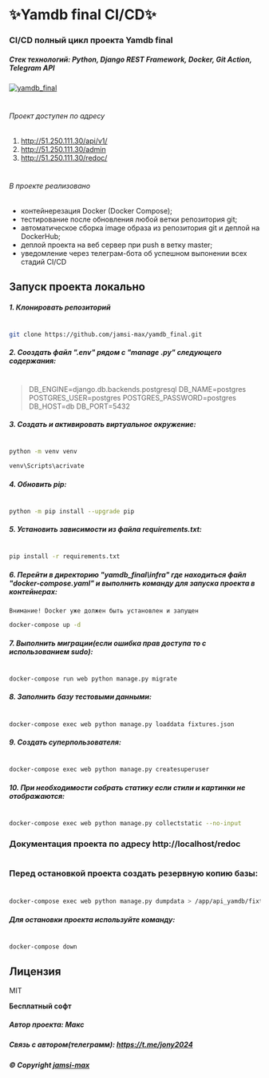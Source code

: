 
# ✨Yamdb final CI/CD✨
### **CI/CD полный цикл проекта Yamdb final**
##### Стек технологий: Python, Django REST Framework, Docker, Git Action, Telegram API

[![yamdb_final](https://github.com/jamsi-max/yamdb_final/actions/workflows/yamdb_workflow.yml/badge.svg)](https://github.com/jamsi-max/yamdb_final/actions/workflows/yamdb_workflow.yml)
#
###### Проект доступен по адресу
1) http://51.250.111.30/api/v1/
2) http://51.250.111.30/admin
3) http://51.250.111.30/redoc/
#
###### В проекте реализовано

- контейнерезация Docker (Docker Compose);
- тестирование после обновления любой ветки репозитория git;
- автоматическое сборка image образа из репозитория git и деплой на DockerHub;
- деплой проекта на веб сервер при push в ветку master;
- уведомление через телеграм-бота об успешном выпонении всех стадий CI/CD

## **Запуск проекта локально**
##### 1. Клонировать репозиторий
#
```sh
git clone https://github.com/jamsi-max/yamdb_final.git
```
##### 2. Сооздать файл ".env" рядом с **"manage .py"** следующего содержания:
#
> DB_ENGINE=django.db.backends.postgresql
> DB_NAME=postgres
> POSTGRES_USER=postgres
> POSTGRES_PASSWORD=postgres
> DB_HOST=db
> DB_PORT=5432

##### 3. Cоздать и активировать виртуальное окружение:
#
```sh
python -m venv venv
```
```sh
venv\Scripts\acrivate
```

##### 4. Обновить pip:
#
```sh
python -m pip install --upgrade pip
```
##### 5. Установить зависимости из файла requirements.txt:
#
```sh
pip install -r requirements.txt
```
##### 6. Перейти в директорию "yamdb_final\infra" где находиться файл **"docker-compose.yaml"** и выполнить команду для запуска проекта в контейнерах:
`Внимание! Docker уже должен быть установлен и запущен`
```sh
docker-compose up -d
```
##### 7. Выполнить миграции(если ошибка прав доступа то с использованием sudo):
#
```sh
docker-compose run web python manage.py migrate
```
##### 8. Заполнить базу тестовыми данными:
#
```sh
docker-compose exec web python manage.py loaddata fixtures.json
```
##### 9. Создать суперпользователя:
#
```sh
docker-compose exec web python manage.py createsuperuser
```
##### 10. При необходимости собрать статику если стили и картинки не отображаются:
#
```sh
docker-compose exec web python manage.py collectstatic --no-input
```

### Документация проекта по адресу http://localhost/redoc
#
### Перед остановкой проекта создать резервную копию базы:
#
```sh
docker-compose exec web python manage.py dumpdata > /app/api_yamdb/fixtures.json
```
##### Для остановки проекта используйте команду:
#
```sh
docker-compose down
```

## Лицензия

MIT

**Бесплатный софт**
##### Автор проекта: Макс
##### Связь с автором(телеграмм): https://t.me/jony2024 
##### © Copyright **[jamsi-max](https://github.com/jamsi-max)**
